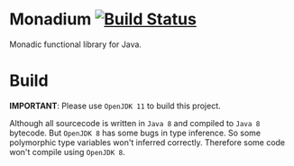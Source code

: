 # Monadium [![Build Status](https://travis-ci.com/yuxuanchiadm/monadium.svg?branch=master)](https://travis-ci.com/yuxuanchiadm/monadium)

Monadic functional library for Java.

# Build

**IMPORTANT**: Please use `OpenJDK 11` to build this project.

Although all sourcecode is written in `Java 8` and compiled to `Java 8` bytecode.
But `OpenJDK 8` has some bugs in type inference.
So some polymorphic type variables won't inferred correctly.
Therefore some code won't compile using `OpenJDK 8`.